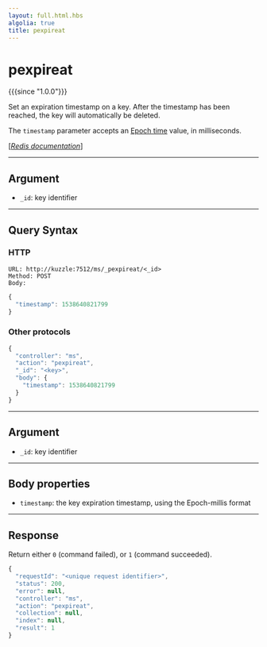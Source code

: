 ```yaml
---
layout: full.html.hbs
algolia: true
title: pexpireat
---
```


# pexpireat

{{{since "1.0.0"}}}

Set an expiration timestamp on a key. After the timestamp has been reached, the key will automatically be deleted.

The `timestamp` parameter accepts an [Epoch time](https://en.wikipedia.org/wiki/Unix_time) value, in milliseconds.

[[_Redis documentation_]](https://redis.io/commands/pexpireat)

---

## Argument

* `_id`: key identifier

---

## Query Syntax

### HTTP

```http
URL: http://kuzzle:7512/ms/_pexpireat/<_id>
Method: POST  
Body:
```

```js
{
  "timestamp": 1538640821799
}
```

### Other protocols

```js
{
  "controller": "ms",
  "action": "pexpireat",
  "_id": "<key>",
  "body": {
    "timestamp": 1538640821799
  }
}
```

---

## Argument

* `_id`: key identifier

---

## Body properties

* `timestamp`: the key expiration timestamp, using the Epoch-millis format

---

## Response

Return either `0` (command failed), or `1` (command succeeded).

```javascript
{
  "requestId": "<unique request identifier>",
  "status": 200,
  "error": null,
  "controller": "ms",
  "action": "pexpireat",
  "collection": null,
  "index": null,
  "result": 1
}
```
